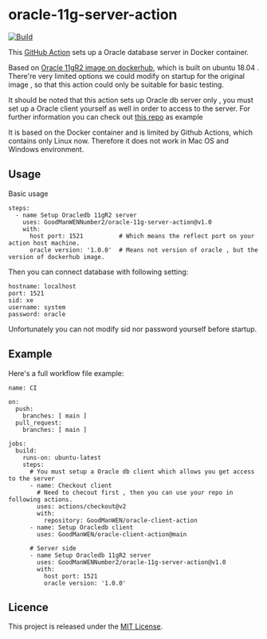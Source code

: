 # oracle-11g-server-action

[![Build](https://github.com/GoodManWEN/oracle-11g-server-action/workflows/Build/badge.svg)](https://github.com/GoodManWEN/oracle-11g-server-action/actions?query=workflow:Build)

This [GitHub Action](https://github.com/features/actions) sets up a Oracle database server in Docker container.

Based on [Oracle 11gR2 image on dockerhub](https://hub.docker.com/r/oracleinanutshell/oracle-xe-11g), which is built on ubuntu 18.04 . There're very limited options we could modify on startup for the original image , so that this action could only be suitable for basic testing.

It should be noted that this action sets up Oracle db server only , you must set up a Oracle client yourself as well in order to access to the server. For further information you can check out [this repo](https://github.com/GoodManWEN/oracle-client-action.git) as example

It is based on the Docker container and is limited by Github Actions, which contains only Linux now. Therefore it does not work in Mac OS and Windows environment.

## Usage

Basic usage
```
steps:
  - name Setup Oracledb 11gR2 server
    uses: GoodManWENNumber2/oracle-11g-server-action@v1.0
    with:
      host port: 1521          # Which means the reflect port on your action host machine.
      oracle version: '1.0.0'  # Means not version of oracle , but the version of dockerhub image.
```

Then you can connect database with following setting:
```
hostname: localhost
port: 1521
sid: xe
username: system
password: oracle
```
Unfortunately you can not modify sid nor password yourself before startup.

## Example

Here's a full workflow file example:
```
name: CI

on:
  push:
    branches: [ main ]
  pull_request:
    branches: [ main ]

jobs:
  build:
    runs-on: ubuntu-latest
    steps:
      # You must setup a Oracle db client which allows you get access to the server
      - name: Checkout client
        # Need to checout first , then you can use your repo in following actions.
        uses: actions/checkout@v2 
        with:
          repository: GoodManWEN/oracle-client-action
      - name: Setup Oracledb client
        uses: GoodManWEN/oracle-client-action@main
      
      # Server side
      - name Setup Oracledb 11gR2 server
        uses: GoodManWENNumber2/oracle-11g-server-action@v1.0
        with:
          host port: 1521          
          oracle version: '1.0.0'
```

## Licence

This project is released under the [MIT License](https://github.com/GoodManWEN/oracle-11g-server-action/blob/main/LICENSE).
